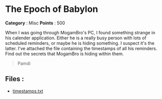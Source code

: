 # The Epoch of Babylon

**Category** : Misc
**Points** : 500

When I was going through MogamBro's PC, I found something strange in his calender application. Either he is a really busy person with lots of scheduled reminders, or maybe he is hiding something. I suspect it's the latter. I've attached the file containing the timestamps of all his reminders. Find out the secrets that MogamBro is hiding within them.


> Pamdi

## Files : 
 - [timestamps.txt](./timestamps.txt)



